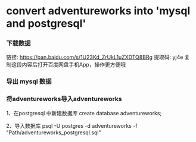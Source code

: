 # convert adventureworks into 'mysql and postgresql'

### 下载数据
链接: https://pan.baidu.com/s/1U23Kd_ZrUkL1uZXDTQ8BRg 提取码: yj4e 复制这段内容后打开百度网盘手机App，操作更方便哦


### 导出 mysql 数据


### 将adventureworks导入adventureworks

1、在postgresql 中新建数据库
create database adventureworks;

2、导入数据库
psql -U postgres -d adventureworks -f "Path/adventureworks_postgresql.sql"

